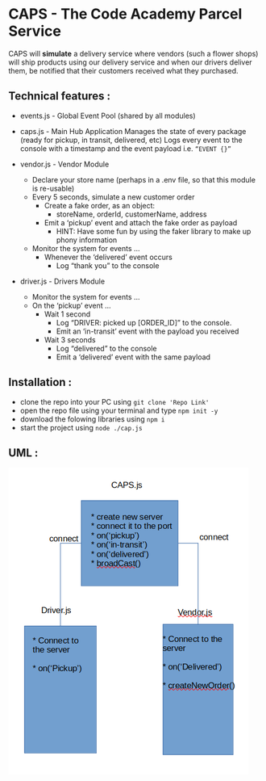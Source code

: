 # CAPS - The Code Academy Parcel Service

CAPS will **simulate** a delivery service where vendors (such a flower shops) will ship products using our delivery service and when our drivers deliver them, be notified that their customers received what they purchased.

## Technical features :

* events.js - Global Event Pool (shared by all modules)
* caps.js - Main Hub Application
Manages the state of every package (ready for pickup, in transit, delivered, etc)
Logs every event to the console with a timestamp and the event payload
i.e. `“EVENT {}”`
* vendor.js - Vendor Module
    * Declare your store name (perhaps in a .env file, so that this module is re-usable)
    * Every 5 seconds, simulate a new customer order
        * Create a fake order, as an object:
            * storeName, orderId, customerName, address
        * Emit a ‘pickup’ event and attach the fake order as payload
            * HINT: Have some fun by using the faker library to make up phony information
    * Monitor the system for events …
        * Whenever the ‘delivered’ event occurs
            * Log “thank you” to the console

* driver.js - Drivers Module
    * Monitor the system for events …
    * On the ‘pickup’ event …
        * Wait 1 second
            * Log “DRIVER: picked up [ORDER_ID]” to the console.
            * Emit an ‘in-transit’ event with the payload you received
        * Wait 3 seconds
            * Log “delivered” to the console
            * Emit a ‘delivered’ event with the same payload

## Installation :

* clone the repo into your PC using `git clone 'Repo Link'`
* open the repo file using your terminal and type `npm init -y`
* download the folowing libraries using `npm i `
* start the project using `node ./cap.js`

## UML :

![UML](./assets/labWhitboard.png)